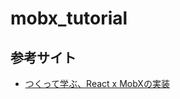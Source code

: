 # mobx_tutorial

## 参考サイト

- [つくって学ぶ、React x MobXの実装](https://app.codegrid.net/series/2018-react-mobx)
